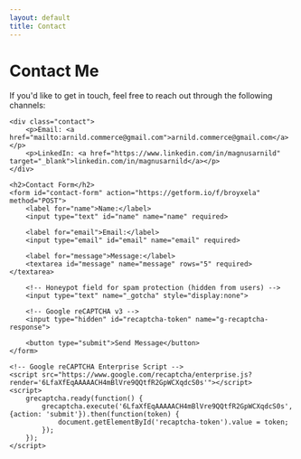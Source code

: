 ```yaml
---
layout: default
title: Contact
---
```


<div class="container">
    <h1>Contact Me</h1>
    <p>If you'd like to get in touch, feel free to reach out through the following channels:</p>
    
    <div class="contact">
        <p>Email: <a href="mailto:arnild.commerce@gmail.com">arnild.commerce@gmail.com</a></p>
        <p>LinkedIn: <a href="https://www.linkedin.com/in/magnusarnild" target="_blank">linkedin.com/in/magnusarnild</a></p>
    </div>
    
    <h2>Contact Form</h2>
    <form id="contact-form" action="https://getform.io/f/broyxela" method="POST">
        <label for="name">Name:</label>
        <input type="text" id="name" name="name" required>
        
        <label for="email">Email:</label>
        <input type="email" id="email" name="email" required>
        
        <label for="message">Message:</label>
        <textarea id="message" name="message" rows="5" required></textarea>
        
        <!-- Honeypot field for spam protection (hidden from users) -->
        <input type="text" name="_gotcha" style="display:none">
        
        <!-- Google reCAPTCHA v3 -->
        <input type="hidden" id="recaptcha-token" name="g-recaptcha-response">
        
        <button type="submit">Send Message</button>
    </form>
    
    <!-- Google reCAPTCHA Enterprise Script -->
    <script src="https://www.google.com/recaptcha/enterprise.js?render='6LfaXfEqAAAAACH4mBlVre9QQtfR2GpWCXqdcS0s'"></script>
    <script>
        grecaptcha.ready(function() {
            grecaptcha.execute('6LfaXfEqAAAAACH4mBlVre9QQtfR2GpWCXqdcS0s', {action: 'submit'}).then(function(token) {
                document.getElementById('recaptcha-token').value = token;
            });
        });
    </script>
</div>
